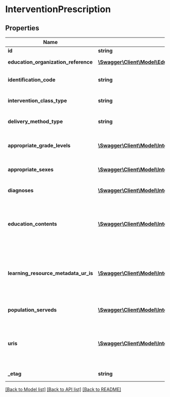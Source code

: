 # InterventionPrescription

## Properties
Name | Type | Description | Notes
------------ | ------------- | ------------- | -------------
**id** | **string** | The unique identifier of the resource. | [optional] 
**education_organization_reference** | [**\Swagger\Client\Model\EducationOrganizationReference**](EducationOrganizationReference.md) | A reference to the related EducationOrganization resource. | [optional] 
**identification_code** | **string** | A unique identifier used as Primary Key, not derived from business logic, when acting as Foreign Key, references the parent table. | [optional] 
**intervention_class_type** | **string** | A unique identifier used as Primary Key, not derived from business logic, when acting as Foreign Key, references the parent table. | [optional] 
**delivery_method_type** | **string** | A unique identifier used as Primary Key, not derived from business logic, when acting as Foreign Key, references the parent table. | [optional] 
**appropriate_grade_levels** | [**\Swagger\Client\Model\InterventionPrescriptionAppropriateGradeLevel[]**](InterventionPrescriptionAppropriateGradeLevel.md) | An unordered collection of interventionPrescriptionAppropriateGradeLevels.  Grade levels for the prescribed intervention-if omitted, considered generally applicable. | [optional] 
**appropriate_sexes** | [**\Swagger\Client\Model\InterventionPrescriptionAppropriateSex[]**](InterventionPrescriptionAppropriateSex.md) | An unordered collection of interventionPrescriptionAppropriateSexes.  Gender(s) for which the intervention prescription is appropriate. | [optional] 
**diagnoses** | [**\Swagger\Client\Model\InterventionPrescriptionDiagnosis[]**](InterventionPrescriptionDiagnosis.md) | An unordered collection of interventionPrescriptionDiagnoses.  Targeted purpose of the intervention (e.g., attendance issue, dropout risk). | [optional] 
**education_contents** | [**\Swagger\Client\Model\InterventionPrescriptionEducationContent[]**](InterventionPrescriptionEducationContent.md) | An unordered collection of interventionPrescriptionEducationContents.  Resources related to or used in this intervention prescription, including any documentation around the intervention prescription itself. Since an intervention prescription is intended to be a published intervention, an intervention prescription should have at least one such resource. | [optional] 
**learning_resource_metadata_ur_is** | [**\Swagger\Client\Model\InterventionPrescriptionLearningResourceMetadataURI[]**](InterventionPrescriptionLearningResourceMetadataURI.md) | An unordered collection of interventionPrescriptionLearningResourceMetadataURIs.  Resources related to or used in this intervention prescription, including any documentation around the intervention prescription itself. Since an intervention prescription is intended to be a published intervention, an intervention prescription should have at least one such resource. | [optional] 
**population_serveds** | [**\Swagger\Client\Model\InterventionPrescriptionPopulationServed[]**](InterventionPrescriptionPopulationServed.md) | An unordered collection of interventionPrescriptionPopulationServeds.  A subset of students that are the focus of the intervention. | [optional] 
**uris** | [**\Swagger\Client\Model\InterventionPrescriptionURI[]**](InterventionPrescriptionURI.md) | An unordered collection of interventionPrescriptionURIs.  Resources related to or used in this intervention prescription, including any documentation around the intervention prescription itself. Since an intervention prescription is intended to be a published intervention, an intervention prescription should have at least one such resource. | [optional] 
**_etag** | **string** | A unique system-generated value that identifies the version of the resource. | [optional] 

[[Back to Model list]](../README.md#documentation-for-models) [[Back to API list]](../README.md#documentation-for-api-endpoints) [[Back to README]](../README.md)



